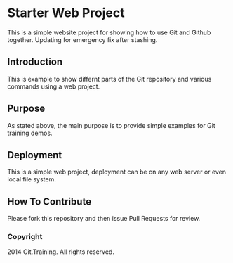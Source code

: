 # Starter Web Project

This is a simple website project for showing how to use Git and Github together. Updating for emergency fix after stashing.

## Introduction

This is example to show differnt parts of the Git repository and various commands using a web project.

## Purpose

As stated above, the main purpose is to provide simple examples for Git training demos.

## Deployment

This is a simple web project, deployment can be on any web server or even local file system.

## How To Contribute

Please fork this repository and then issue Pull Requests for review.

### Copyright

2014 Git.Training. All rights reserved.

